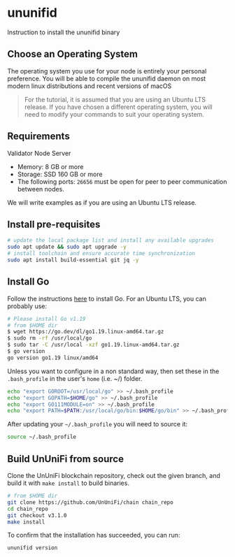 # ununifid

Instruction to install the ununifid binary

## Choose an Operating System

The operating system you use for your node is entirely your personal preference. You will be able to compile the ununifid daemon on most modern linux distributions and recent versions of macOS

> For the tutorial, it is assumed that you are using an Ubuntu LTS release.
> If you have chosen a different operating system, you will need to modify your commands to suit your operating system.

## Requirements

Validator Node Server

- Memory: 8 GB or more
- Storage: SSD 160 GB or more
- The following ports: `26656` must be open for peer to peer communication between nodes.

We will write examples as if you are using an Ubuntu LTS release.

## Install pre-requisites

```Bash
# update the local package list and install any available upgrades
sudo apt update && sudo apt upgrade -y
# install toolchain and ensure accurate time synchronization
sudo apt install build-essential git jq -y
```

## Install Go

Follow the instructions [here](https://go.dev/doc/install) to install Go.
For an Ubuntu LTS, you can probably use:

```Bash
# Please install Go v1.19
# from $HOME dir
$ wget https://go.dev/dl/go1.19.linux-amd64.tar.gz
$ sudo rm -rf /usr/local/go
$ sudo tar -C /usr/local -xzf go1.19.linux-amd64.tar.gz
$ go version
go version go1.19 linux/amd64
```

Unless you want to configure in a non standard way, then set these in the `.bash_profile` in the user's `home` (i.e. ~/) folder.

```Bash
echo "export GOROOT=/usr/local/go" >> ~/.bash_profile
echo "export GOPATH=$HOME/go" >> ~/.bash_profile
echo "export GO111MODULE=on" >> ~/.bash_profile
echo "export PATH=$PATH:/usr/local/go/bin:$HOME/go/bin" >> ~/.bash_profile
```

After updating your `~/.bash_profile` you will need to source it:

```Bash
source ~/.bash_profile
```

## Build UnUniFi from source

Clone the UnUniFi blockchain repository, check out the given branch, and build it with `make install` to build binaries.

```Bash
# from $HOME dir
git clone https://github.com/UnUniFi/chain chain_repo
cd chain_repo
git checkout v3.1.0
make install
```

To confirm that the installation has succeeded, you can run:

```Bash
ununifid version
```

